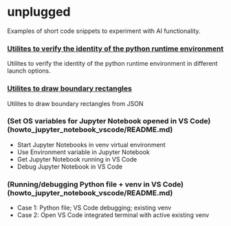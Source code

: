 # unplugged
Examples of short code snippets to experiment with AI functionality.

### [Utilites to verify the identity of the python runtime environment](check_env/README.md)
Utilites to verify the identity of the python runtime environment in different launch options.

### [Utilites to draw boundary rectangles](draw_boundary_rectangles/README.md)
Utilites to draw boundary rectangles from JSON

### (Set OS variables for Jupyter Notebook opened in VS Code)(howto_jupyter_notebook_vscode/README.md)
- Start Jupyter Notebooks in venv virtual environment
- Use Environment variable in Jupyter Notebook
- Get Jupyter Notebook running in VS Code
- Debug Jupyter Notebook in VS Code

### (Running/debugging Python file + venv in VS Code)(howto_jupyter_notebook_vscode/README.md)
- Case 1: Python file; VS Code debugging; existing venv
- Case 2: Open VS Code integrated terminal with active existing venv
